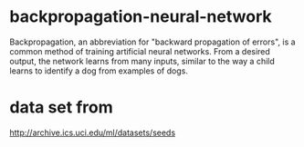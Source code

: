 # backpropagation-neural-network
Backpropagation, an abbreviation for "backward propagation of errors", is a common method of training artificial neural networks. From a desired output, the network learns from many inputs, similar to the way a child learns to identify a dog from examples of dogs.

# data set from
http://archive.ics.uci.edu/ml/datasets/seeds
